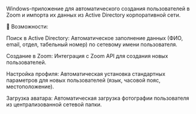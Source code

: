 Windows-приложение для автоматического создания пользователей в Zoom и импорта их данных из Active Directory корпоративной сети.

🚀 Возможности:

Поиск в Active Directory: Автоматическое заполнение данных (ФИО, email, отдел, табельный номер) по сетевому имени пользователя.

Создание в Zoom: Интеграция с Zoom API для создания новых пользователей.

Настройка профиля: Автоматическая установка стандартных параметров для новых пользователей (язык, часовой пояс, местоположение).

Загрузка аватара: Автоматическая загрузка фотографии пользователя из централизованной сетевой папки.
